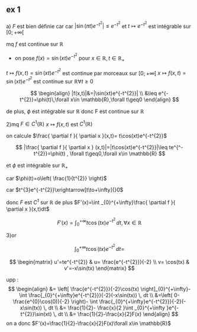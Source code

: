 

## ex 1

a) $F$ est bien définie car car $|\sin(\pi t)e^{-t^{2}}|\leq e^{-t^{2}}$ et $t\mapsto e^{-t^{2}}$ est intégrable sur $[0;+\infty[$

mq $f$ est continue sur $\mathbb{R}$

- on pose $f(x)=\sin(xt)e^{-t^{2}}$ pour $x\in \mathbb{R}, t\in \mathbb{R}_{+}$


$t\mapsto f(x,t)= \sin(xt)e^{-t^{2}}$ est continue par morceaux sur $[0;+\infty[$
$x\mapsto f(x,t)= \sin(xt)e^{-t^{2}}$ est continue sur $\mathbb{R}\forall t\geq0$

$$
\begin{align}
|f(x,t)|&=|\sin(xt)e^{-t^{2}}| \\
&\leq e^{-t^{2}}=\phi(t)\,\forall x\in \mathbb{R},\forall t\geq0
\end{align}
$$

de plus, $\phi$ est intégrable sur $\mathbb{R}$ donc F est continue sur $\mathbb{R}$

2)mq $F\in C^{1}(\mathbb{R})$ 
$x\mapsto f(x,t)$ est $C^{1}(\mathbb{R})$

on calcule $\frac{ \partial f }{ \partial x }(x,t)= t\cos(xt)e^{-t^{2}}$

$$
|\frac{ \partial f }{ \partial x } (x,t)|=|t\cos(xt)e^{-t^{2}}|\leq te^{^-t^{2}}=\phi(t) , \forall t\geq0,\forall x\in \mathbb{R}
$$


et $\phi$ est intégrable sur $\mathbb{R}_{+}$

car $\phi(t)=o\left( \frac{1}{t^{2}} \right)$

car $t^{3}e^{-t^{2}}\xrightarrow[t\to+\infty]{}0$

donc $F$ est $C^1$ sur $\mathbb{R}$
de plus $F'(x)=\int _{0}^{+\infty}\frac{ \partial f }{ \partial x }(x,t)dt$


$$
F'(x)= \int _{0}^{+\infty}t\cos(tx)e^{-t^{2}} \, dt,\forall x\in \mathbb{R} 
$$

3)or 


$$
\int _{0}^{+\infty}t\cos(tx)e^{-t^{2}} \, dt=  
$$

$$
\begin{matrix}
u'=te^{-t^{2}} & u= \frac{e^{-t^{2}}}{-2} \\
v= \cos(tx) & v'=-x\sin(tx) 
\end{matrix}
$$



upp :
$$
\begin{align}
&= \left[ \frac{e^{-t^{2}}}{-2}\cos(tx) \right]_{0}^{+\infty}-\int \frac{_{0}^{+\infty}e^{-t^{2}}}{-2}(-x\sin(tx)) \, dt \\
&=\left( 0-\frac{e^{0}\cos(0)}{-2} \right)-  \int \frac{_{0}^{+\infty}e^{-t^{2}}}{-2}(-x\sin(tx)) \, dt  \\
&= \frac{1}{2}- \frac{x}{2 }\int _{0}^{+\infty }e^{-t^{2}}\sin(xt) \, dt \\
&= \frac{1}{2}-\frac{x}{2}F(x) 
\end{align}
$$
on a donc $F'(x)=\frac{1}{2}-\frac{x}{2}F(x)\forall x\in \mathbb{R}$